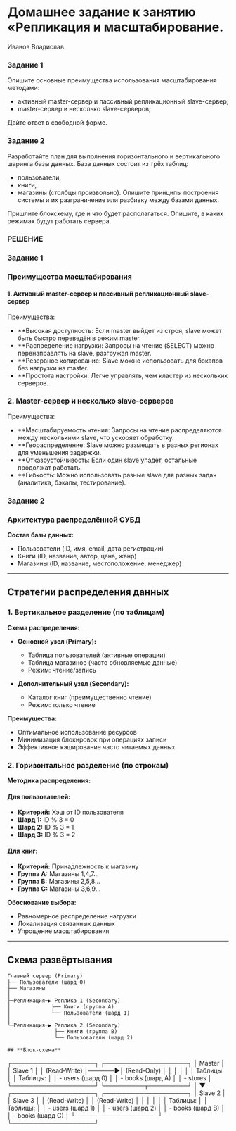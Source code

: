 # Домашнее задание к занятию «Репликация и масштабирование.
Иванов Владислав

### Задание 1
Опишите основные преимущества использования масштабирования методами:

- активный master-сервер и пассивный репликационный slave-сервер;
- master-сервер и несколько slave-серверов;

Дайте ответ в свободной форме.


### Задание 2
Разработайте план для выполнения горизонтального и вертикального шаринга базы данных. База данных состоит из трёх таблиц:
- пользователи,
- книги,
- магазины (столбцы произвольно).
Опишите принципы построения системы и их разграничение или разбивку между базами данных.

Пришлите блоксхему, где и что будет располагаться. Опишите, в каких режимах будут работать сервера.


### РЕШЕНИЕ

### Задание 1

### **Преимущества масштабирования**  

#### 1. Активный master-сервер и пассивный репликационный slave-сервер
Преимущества:

- **Высокая доступность: Если master выйдет из строя, slave может быть быстро переведён в режим master.
- **Распределение нагрузки: Запросы на чтение (SELECT) можно перенаправлять на slave, разгружая master.
- **Резервное копирование: Slave можно использовать для бэкапов без нагрузки на master.
- **Простота настройки: Легче управлять, чем кластер из нескольких серверов.

### 2. Master-сервер и несколько slave-серверов
Преимущества:

- **Масштабируемость чтения: Запросы на чтение распределяются между несколькими slave, что ускоряет обработку.
- **Геораспределение: Slave можно размещать в разных регионах для уменьшения задержки.
- **Отказоустойчивость: Если один slave упадёт, остальные продолжат работать.
- **Гибкость: Можно использовать разные slave для разных задач (аналитика, бэкапы, тестирование).



### Задание 2

### Архитектура распределённой СУБД

**Состав базы данных:**
- Пользователи (ID, имя, email, дата регистрации)
- Книги (ID, название, автор, цена, жанр)
- Магазины (ID, название, местоположение, менеджер)

---

## Стратегии распределения данных

### 1. Вертикальное разделение (по таблицам)

**Схема распределения:**
- **Основной узел (Primary):**
  - Таблица пользователей (активные операции)
  - Таблица магазинов (часто обновляемые данные)
  - Режим: чтение/запись

- **Дополнительный узел (Secondary):**
  - Каталог книг (преимущественно чтение)
  - Режим: только чтение

**Преимущества:**
- Оптимальное использование ресурсов
- Минимизация блокировок при операциях записи
- Эффективное кэширование часто читаемых данных

### 2. Горизонтальное разделение (по строкам)

**Методика распределения:**

#### Для пользователей:
- **Критерий:** Хэш от ID пользователя
- **Шард 1:** ID % 3 = 0
- **Шард 2:** ID % 3 = 1 
- **Шард 3:** ID % 3 = 2

#### Для книг:
- **Критерий:** Принадлежность к магазину
- **Группа A:** Магазины 1,4,7...
- **Группа B:** Магазины 2,5,8...
- **Группа C:** Магазины 3,6,9...

**Обоснование выбора:**
- Равномерное распределение нагрузки
- Локализация связанных данных
- Упрощение масштабирования

---

## Схема развёртывания

```plaintext
Главный сервер (Primary)
├── Пользователи (шард 0)
├── Магазины
│
├─Репликация─▶ Реплика 1 (Secondary)
│             ├── Книги (группа A)
│             └── Пользователи (шард 1)
│
└─Репликация─▶ Реплика 2 (Secondary)
               ├── Книги (группа B)
               └── Пользователи (шард 2)

## **Блок-схема**  

```
┌───────────────────┐       ┌───────────────────┐
│      Master       │       │      Slave 1      │
│  (Read-Write)     │──────▶│   (Read-Only)     │
│                   │       │                   │
│  Таблицы:         │       │  Таблицы:         │
│  - users (шард 0) │       │  - books (шард A) │
│  - stores         │       └───────────────────┘
└─────────┬─────────┘
          │
          ▼
┌───────────────────┐       ┌───────────────────┐
│      Slave 2      │       │      Slave 3      │
│  (Read-Write)     │       │  (Read-Write)     │
│                   │       │                   │
│  Таблицы:         │       │  Таблицы:         │
│  - users (шард 1) │       │  - users (шард 2) │
│  - books (шард B) │       │  - books (шард C) │
└───────────────────┘       └───────────────────┘
```
